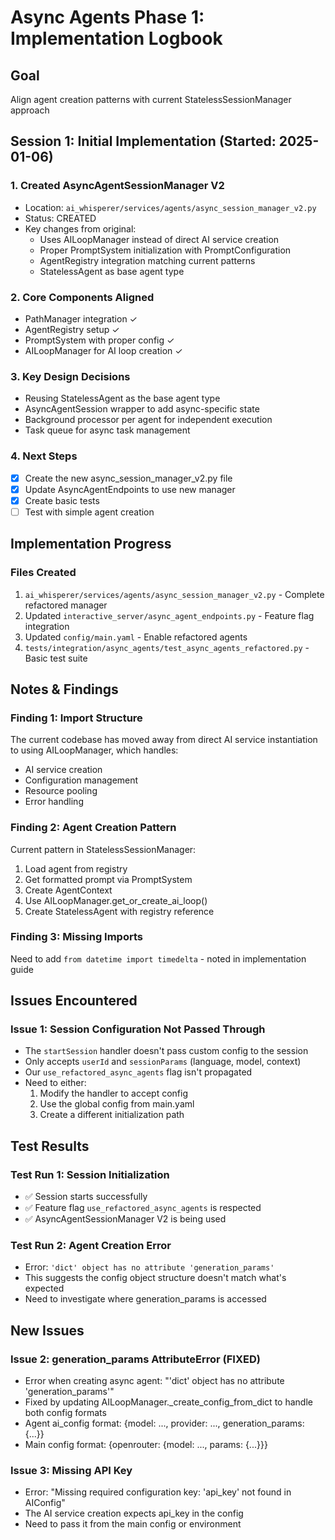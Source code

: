 # Async Agents Phase 1: Implementation Logbook

## Goal
Align agent creation patterns with current StatelessSessionManager approach

## Session 1: Initial Implementation (Started: 2025-01-06)

### 1. Created AsyncAgentSessionManager V2
- Location: `ai_whisperer/services/agents/async_session_manager_v2.py`
- Status: CREATED
- Key changes from original:
  - Uses AILoopManager instead of direct AI service creation
  - Proper PromptSystem initialization with PromptConfiguration
  - AgentRegistry integration matching current patterns
  - StatelessAgent as base agent type

### 2. Core Components Aligned
- PathManager integration ✓
- AgentRegistry setup ✓
- PromptSystem with proper config ✓
- AILoopManager for AI loop creation ✓

### 3. Key Design Decisions
- Reusing StatelessAgent as the base agent type
- AsyncAgentSession wrapper to add async-specific state
- Background processor per agent for independent execution
- Task queue for async task management

### 4. Next Steps
- [x] Create the new async_session_manager_v2.py file
- [x] Update AsyncAgentEndpoints to use new manager
- [x] Create basic tests
- [ ] Test with simple agent creation

## Implementation Progress

### Files Created
1. `ai_whisperer/services/agents/async_session_manager_v2.py` - Complete refactored manager
2. Updated `interactive_server/async_agent_endpoints.py` - Feature flag integration
3. Updated `config/main.yaml` - Enable refactored agents
4. `tests/integration/async_agents/test_async_agents_refactored.py` - Basic test suite

## Notes & Findings

### Finding 1: Import Structure
The current codebase has moved away from direct AI service instantiation to using AILoopManager, which handles:
- AI service creation
- Configuration management
- Resource pooling
- Error handling

### Finding 2: Agent Creation Pattern
Current pattern in StatelessSessionManager:
1. Load agent from registry
2. Get formatted prompt via PromptSystem
3. Create AgentContext
4. Use AILoopManager.get_or_create_ai_loop()
5. Create StatelessAgent with registry reference

### Finding 3: Missing Imports
Need to add `from datetime import timedelta` - noted in implementation guide

## Issues Encountered

### Issue 1: Session Configuration Not Passed Through
- The `startSession` handler doesn't pass custom config to the session
- Only accepts `userId` and `sessionParams` (language, model, context)
- Our `use_refactored_async_agents` flag isn't propagated
- Need to either:
  1. Modify the handler to accept config
  2. Use the global config from main.yaml
  3. Create a different initialization path

## Test Results

### Test Run 1: Session Initialization
- ✅ Session starts successfully
- ✅ Feature flag `use_refactored_async_agents` is respected
- ✅ AsyncAgentSessionManager V2 is being used

### Test Run 2: Agent Creation Error
- Error: `'dict' object has no attribute 'generation_params'`
- This suggests the config object structure doesn't match what's expected
- Need to investigate where generation_params is accessed

## New Issues

### Issue 2: generation_params AttributeError (FIXED)
- Error when creating async agent: "'dict' object has no attribute 'generation_params'"
- Fixed by updating AILoopManager._create_config_from_dict to handle both config formats
- Agent ai_config format: {model: ..., provider: ..., generation_params: {...}}
- Main config format: {openrouter: {model: ..., params: {...}}}

### Issue 3: Missing API Key
- Error: "Missing required configuration key: 'api_key' not found in AIConfig"
- The AI service creation expects api_key in the config
- Need to pass it from the main config or environment